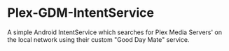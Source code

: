 Plex-GDM-IntentService
======================

A simple Android IntentService which searches for Plex Media Servers' on the local network using their custom "Good Day Mate" service.
